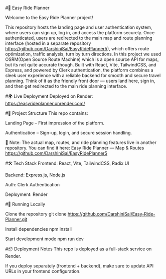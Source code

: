 #🚗 Easy Ride Planner

Welcome to the Easy Ride Planner project!

This repository hosts the landing page and user authentication system, where users can sign up, log in, and access the platform securely. Once authenticated, users are redirected to the main map and route planning interface (hosted in a separate repository https://github.com/DarshiniSai/EasyRidePlanner5), which offers route optimization, traffic analysis, turn by turn directions. In this project we used OSRM(Open Source Route Machine) which is a open source API for maps, but its not quite accurate though. Built with React, Vite, TailwindCSS, and Express, and powered by Clerk authentication, the platform combines a sleek user experience with a reliable backend for smooth and secure travel planning.
Think of it as the friendly front door — users land here, sign in, and then get redirected to the main ride planning interface.

#🌍 Live Deployment
Deployed on Render: https://easyrideplanner.onrender.com/

#📂 Project Structure
This repo contains:

Landing Page – First impression of the platform.

Authentication – Sign-up, login, and secure session handling.

🚦 Note: The actual map, routes, and ride planning features live in another repository.
You can find it here: Easy Ride Planner — Map & Routes https://github.com/DarshiniSai/EasyRidePlanner5

#🛠️ Tech Stack
Frontend: React, Vite, TailwindCSS, Radix UI

Backend: Express.js, Node.js

Auth: Clerk Authentication

Deployment: Render

#🚀 Running Locally

Clone the repository
git clone https://github.com/DarshiniSai/Easy-Ride-Planner.git

Install dependencies
npm install

Start development mode
npm run dev


#📦 Deployment Notes
This repo is deployed as a full-stack service on Render.

If you deploy separately (frontend + backend), make sure to update API URLs in your frontend configuration.

